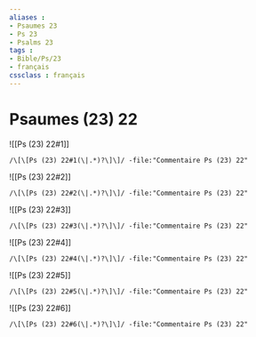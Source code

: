 ```yaml
---
aliases : 
- Psaumes 23
- Ps 23
- Psalms 23
tags : 
- Bible/Ps/23
- français
cssclass : français
---
```


# Psaumes (23) 22

![[Ps (23) 22#1]]

```query
/\[\[Ps (23) 22#1(\|.*)?\]\]/ -file:"Commentaire Ps (23) 22"
```

![[Ps (23) 22#2]]

```query
/\[\[Ps (23) 22#2(\|.*)?\]\]/ -file:"Commentaire Ps (23) 22"
```

![[Ps (23) 22#3]]

```query
/\[\[Ps (23) 22#3(\|.*)?\]\]/ -file:"Commentaire Ps (23) 22"
```

![[Ps (23) 22#4]]

```query
/\[\[Ps (23) 22#4(\|.*)?\]\]/ -file:"Commentaire Ps (23) 22"
```

![[Ps (23) 22#5]]

```query
/\[\[Ps (23) 22#5(\|.*)?\]\]/ -file:"Commentaire Ps (23) 22"
```

![[Ps (23) 22#6]]

```query
/\[\[Ps (23) 22#6(\|.*)?\]\]/ -file:"Commentaire Ps (23) 22"
```

